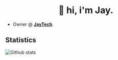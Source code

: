 <h1 align="center">
  👋 hi, i'm Jay.
</h1>

- Owner @ **[JayTech](https://discord.gg/47fWbK5QYB)**.

## Statistics
![Github stats](https://github-readme-stats.vercel.app/api?username=urlundefined&theme=blueberry&count_private=true&hide_border=true&line_height=20)
